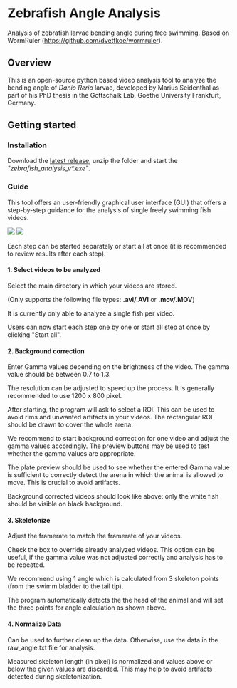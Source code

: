 # Zebrafish Angle Analysis
Analysis of zebrafish larvae bending angle during free swimming. Based on WormRuler (https://github.com/dvettkoe/wormruler).
## Overview 
This is an open-source python based video analysis tool to analyze the bending angle of _Danio Rerio_ larvae, developed by Marius Seidenthal as part of his PhD thesis in the Gottschalk Lab, Goethe University Frankfurt, Germany.

## Getting started

### Installation

Download the [latest release](https://github.com/MariusSeidenthal/zebrafish_angle_analysis/releases/tag/v0.0.4), unzip the folder and start the _"zebrafish_analysis_v*.exe"_.

### Guide

This tool offers an user-friendly graphical user interface (GUI) that offers a step-by-step guidance for the analysis of single freely swimming fish videos.

![](https://i.imgur.com/c6gy8ov.png)
![](https://i.imgur.com/QzI89dQ.png)

Each step can be started separately or start all at once (it is recommended to review results after each step).

#### 1. Select videos to be analyzed
Select the main directory in which your videos are stored.

(Only supports the following file types: **.avi/.AVI** or **.mov/.MOV**)
   
It is currently only able to analyze a single fish per video.

Users can now start each step one by one or start all step at once by clicking "Start all".

#### 2. Background correction
Enter Gamma values depending on the brightness of the video. The gamma value should be between 0.7 to 1.3.

The resolution can be adjusted to speed up the process. It is generally recommended to use 1200 x 800 pixel.

After starting, the program will ask to select a ROI. This can be used to avoid rims and unwanted artifacts in your videos. The rectangular ROI should be drawn to cover the whole arena.

We recommend to start background correction for one video and adjust the gamma values accordingly. The preview buttons may be used to test whether the gamma values are appropriate.

The plate preview should be used to see whether the entered Gamma value is sufficient to correctly detect the arena in which the animal is allowed to move. This is crucial to avoid artifacts.

Background corrected videos should look like above: only the white fish should be visible on black background.

#### 3. Skeletonize
Adjust the framerate to match the framerate of your videos.

Check the box to override already analyzed videos. This option can be useful, if the gamma value was not adjusted correctly and analysis has to be repeated.

We recommend using 1 angle which is calculated from 3 skeleton points (from the swimm bladder to the tail tip). 

The program automatically detects the the head of the animal and will set the three points for angle calculation as shown above. 

#### 4. Normalize Data

Can be used to further clean up the data. Otherwise, use the data in the raw_angle.txt file for analysis.

Measured skeleton length (in pixel) is normalized and values above or below the given values are discarded. This may help to avoid artifacts detected during skeletonization.


